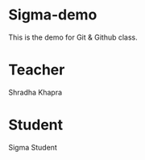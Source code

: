 # Sigma-demo
This is the demo for Git &amp; Github class.

# Teacher
Shradha Khapra

# Student
Sigma Student

